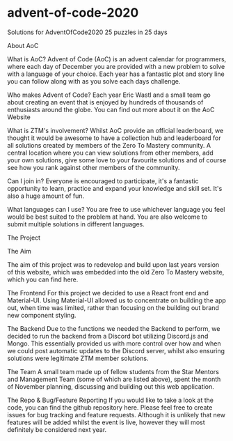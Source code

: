 # advent-of-code-2020
Solutions for AdventOfCode2020 25 puzzles in 25 days

About AoC

What is AoC?
Advent of Code (AoC) is an advent calendar for programmers, where each day of December you are provided with a new problem to solve with a language of your choice. Each year has a fantastic plot and story line you can follow along with as you solve each days challenge.

Who makes Advent of Code?
Each year Eric Wastl and a small team go about creating an event that is enjoyed by hundreds of thousands of enthusiasts around the globe. You can find out more about it on the AoC Website

What is ZTM's involvement?
Whilst AoC provide an official leaderboard, we thought it would be awesome to have a collection hub and leaderboard for all solutions created by members of the Zero To Mastery community. A central location where you can view solutions from other members, add your own solutions, give some love to your favourite solutions and of course see how you rank against other members of the community.

Can I join in?
Everyone is encouraged to participate, it's a fantastic opportunity to learn, practice and expand your knowledge and skill set. It's also a huge amount of fun.

What languages can I use?
You are free to use whichever language you feel would be best suited to the problem at hand. You are also welcome to submit multiple solutions in different languages.


The Project

The Aim

The aim of this project was to redevelop and build upon last years version of this website, which was embedded into the old Zero To Mastery website, which you can find here.

The Frontend
For this project we decided to use a React front end and Material-UI. Using Material-UI allowed us to concentrate on building the app out, when time was limited, rather than focusing on the building out brand new component styling.

The Backend
Due to the functions we needed the Backend to perform, we decided to run the backend from a Discord bot utilizing Discord.js and Mongo. This essentially provided us with more control over how and when we could post automatic updates to the Discord server, whilst also ensuring solutions were legitimate ZTM member solutions.

The Team
A small team made up of fellow students from the Star Mentors and Management Team (some of which are listed above), spent the month of November planning, discussing and building out this web application.

The Repo & Bug/Feature Reporting
If you would like to take a look at the code, you can find the github repository here. Please feel free to create issues for bug tracking and feature requests. Although it is unlikely that new features will be added whilst the event is live, however they will most definitely be considered next year.
